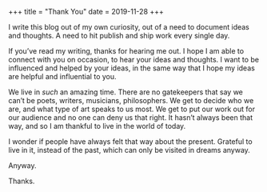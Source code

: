 +++
title = "Thank You"
date = 2019-11-28
+++

I write this blog out of my own curiosity, out of a need to document ideas and thoughts. A need to hit publish and ship work every single day.

If you&#8217;ve read my writing, thanks for hearing me out. I hope I am able to connect with you on occasion, to hear your ideas and thoughts. I want to be influenced and helped by your ideas, in the same way that I hope my ideas are helpful and influential to you.

We live in _such_ an amazing time. There are no gatekeepers that say we can&#8217;t be poets, writers, musicians, philosophers. We get to decide who we are, and what type of art speaks to us most. We get to put our work out for our audience and no one can deny us that right. It hasn&#8217;t always been that way, and so I am thankful to live in the world of today.

I wonder if people have always felt that way about the present. Grateful to live in it, instead of the past, which can only be visited in dreams anyway.

Anyway.

Thanks.